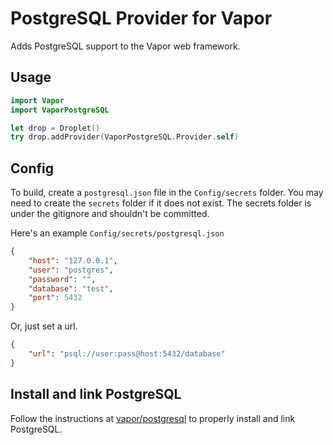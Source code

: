 # PostgreSQL Provider for Vapor

Adds PostgreSQL support to the Vapor web framework.

## Usage

```swift
import Vapor
import VaporPostgreSQL

let drop = Droplet()
try drop.addProvider(VaporPostgreSQL.Provider.self)
```

## Config

To build, create a `postgresql.json` file in the `Config/secrets` folder.
You may need to create the `secrets` folder if it does not exist. The secrets
folder is under the gitignore and shouldn't be committed.

Here's an example `Config/secrets/postgresql.json`

```json
{
    "host": "127.0.0.1",
    "user": "postgres",
    "password": "",
    "database": "test",
    "port": 5432
}
```

Or, just set a url.

```json
{
    "url": "psql://user:pass@host:5432/database"
}
```

## Install and link PostgreSQL

Follow the instructions at [vapor/postgresql](https://github.com/vapor/postgresql) to properly install and link PostgreSQL.
